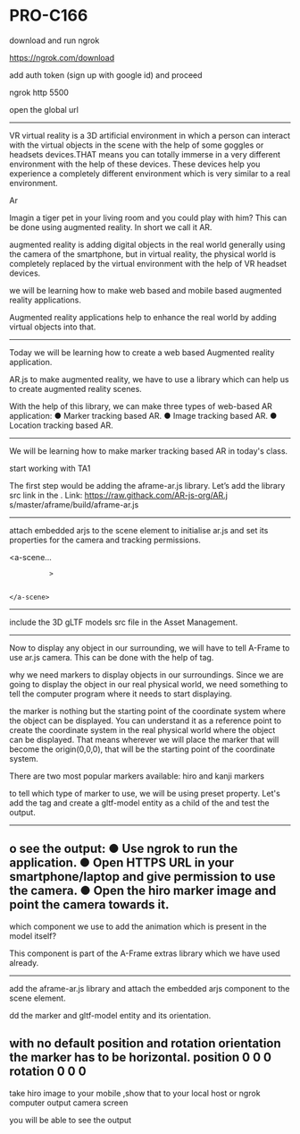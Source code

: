 # PRO-C166


download and run ngrok


https://ngrok.com/download

add auth token (sign up with google id) and proceed

ngrok http 5500


open the global url 

----------------------------------------

VR
virtual reality is a 3D artificial environment in which a person can interact with the virtual objects in the scene with the help of some goggles or headsets devices.THAT
means you can totally immerse in a very different environment with the help of these devices.
These devices help you experience a completely different environment which is very similar to a real environment.


Ar

Imagin a tiger pet in your living room and you could play with him?
This can be done using augmented reality. In short we call it AR.

augmented reality is adding digital objects in the real world generally using the camera of the smartphone, but in virtual reality, the physical world is completely replaced by the virtual environment with the help of VR headset devices.


we will be learning how to make web based and mobile based augmented reality applications.

Augmented reality applications help to enhance the real world by adding virtual objects into that.

___________________________________

Today we will be learning how to create a web based Augmented reality application.


AR.js 
to make augmented reality, we have to use a library which can help us to create augmented reality scenes.


With the help of this library, we can make three types of web-based AR application:
● Marker tracking based AR.
● Image tracking based AR.
● Location tracking based AR.



----------------------------------

We will be learning how to make marker tracking based AR in today's class.

start working with TA1

The first step would be adding the aframe-ar.js library.
Let’s add the library src link in the <head>.
Link:
https://raw.githack.com/AR-js-org/AR.j s/master/aframe/build/aframe-ar.js
  
  
-----------------------
  
  attach embedded arjs to the scene element to initialise ar.js and set its properties for the camera and tracking permissions.
  
  <a-scene...
              
              
              >
    
    
    </a-scene>
  ----------------
  
 include the 3D gLTF models src file in the Asset Management.
  
  -----------------
  
  Now to display any object in our surrounding, we will have to tell A-Frame to use ar.js camera. This can be done with the help of <a-marker> tag.
  
  why we need markers to display objects in our surroundings.
Since we are going to display the object in our real physical world, we need something to tell the computer program where it needs to start displaying.
  
  the marker is nothing but the starting point of the coordinate system where the object can be displayed.
You can understand it as a reference point to create the coordinate system in the real physical world where the object can be displayed.
That means wherever we will place the marker that will become the origin(0,0,0), that will be the starting point of the coordinate system.

  

There are two most popular markers available: hiro and kanji markers
  
  to tell which type of marker to use, we will be using preset property.
Let's add the <a-marker> tag and create a gltf-model entity as a child of the <a-marker> and test the output.
  
  
  ------------------
  o see the output:
● Use ngrok to run the
application.
● Open HTTPS URL in your smartphone/laptop and give permission to use the camera.
● Open the hiro marker image and point the camera towards it.
  -------------------------------
  which component we use to add the animation which is present in the model itself?

This component is part of the A-Frame extras library which we have used already.
  
  ------------------------------
  add the aframe-ar.js library and attach the embedded arjs component to the scene element.
  
  dd the marker and gltf-model entity and its orientation.  
  
  with no default position and rotation orientation the marker has to be horizontal.
  position 0 0 0
  rotation 0 0 0 
---------------------
  take hiro image  to your mobile ,show that to your local host or ngrok computer output camera screen
  
  you will be able to see the output
